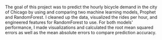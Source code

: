 The goal of this project was to predict the hourly bicycle demand in the city of Chicago by using and comparing two machine learning models, Prophet and RandomForest. 
I cleaned up the data, visualized the rides per hour, and engineered features for RandomForest to use. For both models' performance, I made visualizations and calculated 
the root mean squared errors as well as the mean absolute errors to compare prediction accuracy.

